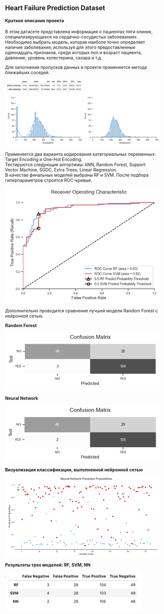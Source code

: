 ## Heart Failure Prediction Dataset

#### Краткое описание проекта

В этом датасете представлена информация о пациентах пяти клиник, специализирующихся на сердечно-сосудистых заболеваниях. Необходимо выбрать модель, которая наиболе точно определяет наличие заболевания, используя для этого предоставленные одиннадцать признаков, среди которых пол и возраст пациента, давление, уровень холестерина, сахара и т.д. 

Для заполнения пропусков данных в проекте применяется метода ближайших соседей.

<img src='images/scr1.png'>

Применяется два варианта кодирования категориальных переменных: Target Encoding и One-Hot Encoding. <br>
Тестируются следующие алгортимы: kNN, Random Forest, Support Vector Machine, SGDC, Extra Trees, Linear Regression. <br>
В качестве финальных моделей выбраны RF и SVM. После подбора гиперпараметров строятся ROC-кривые. <br>

<img src='images/scr2.png'>

Дополнительно проводится сравнение лучшей модели Random Forest с нейронной сетью.

**Random Forest**

<img src='images/scr3.png'>

**Neural Network**

<img src='images/scr4.png'>

**Визуализация классификации, выполненной нейронной сетью**

<img src='images/scr5.png'>

**Результаты трех моделей: RF, SVM, NN**

<img src='images/scr6.png'>